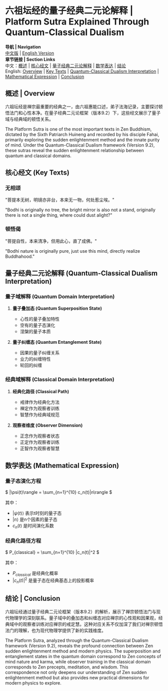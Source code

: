 # 六祖坛经的量子经典二元论解释 | Platform Sutra Explained Through Quantum-Classical Dualism

**导航 | Navigation**  
[中文版](#六祖坛经解析) | [English Version](#platform-sutra-analysis)  
**章节链接 | Section Links**  
中文：[概述](#概述-overview) | [核心经文](#核心经文-key-texts) | [量子经典二元论解释](#量子经典二元论解释-quantum-classical-dualism-interpretation) | [数学表达](#数学表达-mathematical-expression) | [结论](#结论-conclusion)  
English: [Overview](#概述-overview) | [Key Texts](#核心经文-key-texts) | [Quantum-Classical Dualism Interpretation](#量子经典二元论解释-quantum-classical-dualism-interpretation) | [Mathematical Expression](#数学表达-mathematical-expression) | [Conclusion](#结论-conclusion)

## 概述 | Overview

六祖坛经是禅宗最重要的经典之一，由六祖惠能口述，弟子法海记录，主要探讨顿悟法门和心性本净。在量子经典二元论框架（版本9.2）下，这些经文展示了量子域与经典域的顿悟关系。

The Platform Sutra is one of the most important texts in Zen Buddhism, dictated by the Sixth Patriarch Huineng and recorded by his disciple Fahai, primarily exploring the sudden enlightenment method and the innate purity of mind. Under the Quantum-Classical Dualism framework (Version 9.2), these sutras reveal the sudden enlightenment relationship between quantum and classical domains.

## 核心经文 (Key Texts)

### 无相颂
"菩提本无树，明镜亦非台，本来无一物，何处惹尘埃。"

"Bodhi is originally no tree, the bright mirror is also not a stand, originally there is not a single thing, where could dust alight?"

### 顿悟偈
"菩提自性，本来清净，但用此心，直了成佛。"

"Bodhi nature is originally pure, just use this mind, directly realize Buddhahood."

## 量子经典二元论解释 (Quantum-Classical Dualism Interpretation)

### 量子域解释 (Quantum Domain Interpretation)
1. **量子叠加态 (Quantum Superposition State)**
   - 心性的量子叠加特性
   - 空有的量子态演化
   - 涅槃的量子本质

2. **量子纠缠态 (Quantum Entanglement State)**
   - 因果的量子纠缠关系
   - 业力的纠缠特性
   - 轮回的纠缠

### 经典域解释 (Classical Domain Interpretation)
1. **经典化路径 (Classical Path)**
   - 戒律作为经典化方法
   - 禅定作为观察者训练
   - 智慧作为经典域规范

2. **观察者维度 (Observer Dimension)**
   - 正念作为观察者状态
   - 正定作为观察者训练
   - 正智作为观察者智慧

## 数学表达 (Mathematical Expression)

### 量子态演化方程
$`
|\psi(t)\rangle = \sum_{n=1}^{10} c_n(t)|n\rangle
`$

其中：
- $`|\psi(t)\rangle`$ 表示t时刻的量子态
- $`|n\rangle`$ 是n个因素的量子态
- $`c_n(t)`$ 是时间演化系数

### 经典化路径方程
$`
P_{classical} = \sum_{n=1}^{10} |c_n(t)|^2
`$

其中：
- $`P_{classical}`$ 是经典化概率
- $`|c_n(t)|^2`$ 是量子态在经典基态上的投影概率

## 结论 | Conclusion

六祖坛经通过量子经典二元论框架（版本9.2）的解析，展示了禅宗顿悟法门与现代物理学的深刻联系。量子域中的叠加态和纠缠态对应禅宗的心性观和因果观，经典域中的观察者训练对应禅宗的戒定慧。这种对应关系不仅加深了我们对禅宗顿悟法门的理解，也为现代物理学提供了新的实践维度。

The Platform Sutra, analyzed through the Quantum-Classical Dualism framework (Version 9.2), reveals the profound connection between Zen sudden enlightenment method and modern physics. The superposition and entanglement states in the quantum domain correspond to Zen concepts of mind nature and karma, while observer training in the classical domain corresponds to Zen precepts, meditation, and wisdom. This correspondence not only deepens our understanding of Zen sudden enlightenment method but also provides new practical dimensions for modern physics to explore. 